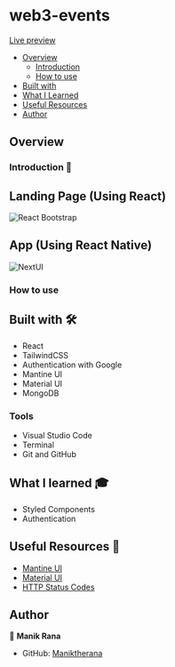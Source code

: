 # web3-events



[Live preview](https://expo.dev/@/projects/bradient)

- [Overview](#overview)
  - [Introduction](#introduction)
  - [How to use](#how-to-use)
- [Built with](#built-with)
- [What I Learned](#what-i-learned)
- [Useful Resources](#useful-resources)
- [Author](#author)

## Overview 

### Introduction 👋



## Landing Page (Using React)

![React Bootstrap](./bootstrap.PNG)

## App (Using React Native)

![NextUI](./nextui.PNG)


### How to use



## Built with 🛠

* React
* TailwindCSS
* Authentication with Google
* Mantine UI
* Material UI
* MongoDB
### Tools

* Visual Studio Code
* Terminal
* Git and GitHub

## What I learned 🎓

* Styled Components
* Authentication

## Useful Resources 📖

* [Mantine UI](https://ui.mantine.dev/)
* [Material UI](https://react.school/material-ui)
* [HTTP Status Codes](https://www.restapitutorial.com/httpstatuscodes.html)

## Author

👤 **Manik Rana**
* GitHub: [Maniktherana](https://github.com/Maniktherana)